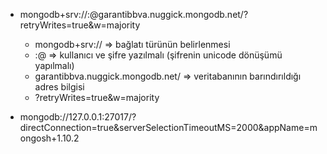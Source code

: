 * mongodb+srv://<username>:<password>@garantibbva.nuggick.mongodb.net/?retryWrites=true&w=majority
    - mongodb+srv:// => bağlatı türünün belirlenmesi
    - <username>:<password>@ => kullanıcı ve şifre yazılmalı (şifrenin unicode dönüşümü yapılmalı)
    - garantibbva.nuggick.mongodb.net/ => veritabanının barındırıldığı adres bilgisi
    - ?retryWrites=true&w=majority


* mongodb://127.0.0.1:27017/?directConnection=true&serverSelectionTimeoutMS=2000&appName=mongosh+1.10.2


